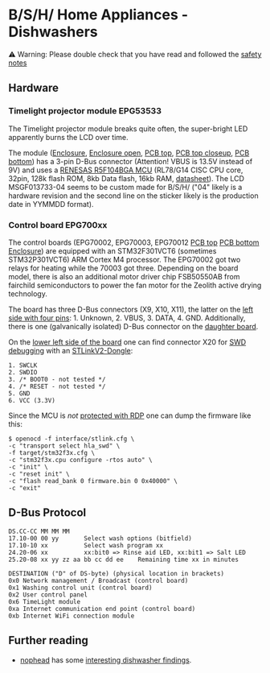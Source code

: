 # B/S/H/ Home Appliances - Dishwashers

:warning: Warning: Please double check that you have read and followed the [safety notes](README.md#warning)

## Hardware

### Timelight projector module EPG53533

The Timelight projector module breaks quite often,
the super-bright LED apparently burns the LCD over time.

The module ([Enclosure](photos/bsh-EPG53533-enclosure.jpg), [Enclosure open](photos/bsh-EPG53533-enclosure-open.jpg),
[PCB top](photos/bsh-EPG53533-pcb-top.jpg), [PCB top closeup](photos/bsh-EPG53533-pcb-top-closeup.jpg), [PCB bottom](photos/bsh-EPG53533-pcb-bottom.jpg))
has a 3-pin D-Bus connector (Attention! VBUS is 13.5V instead of 9V) and
uses a [RENESAS R5F104BGA MCU](https://www.renesas.com/en/products/microcontrollers-microprocessors/rl78-low-power-8-16-bit-mcus/rl78g14-low-power-high-function-general-purpose-microcontrollers-motor-control-industrial-and-metering)
(RL78/G14 CISC CPU core, 32pin, 128k flash ROM, 8kb Data flash, 16kb RAM, [datasheet](https://www.renesas.com/en/document/dst/rl78g14-data-sheet?r=1054296)).
The LCD MSGF013733-04 seems to be custom made for B/S/H/ ("04" likely is a hardware revision and
the second line on the sticker likely is the production date in YYMMDD format).

### Control board EPG700xx

The control boards (EPG70002, EPG70003, EPG70012 [PCB top](photos/bsh-EPG70012-pcb-top.jpg) [PCB bottom](photos/bsh-EPG70012-pcb-bottom.jpg) [Enclosure](photos/bsh-EPG70012-enclosure.jpg))
are equipped with an STM32F301VCT6 (sometimes STM32P301VCT6) ARM Cortex M4 processor.
The EPG70002 got two relays for heating while the 70003 got three.
Depending on the board model, there is also an additional motor driver chip FSB50550AB from fairchild semiconductors
to power the fan motor for the Zeolith active drying technology.

The board has three D-Bus connectors (X9, X10, X11), the latter on the
[left side with four pins](photos/bsh-EPG700xx-dbus.jpg): 1. Unknown, 2. VBUS, 3. DATA, 4. GND.
Additionally, there is one (galvanically isolated) D-Bus connector on the [daughter board](photos/bsh-EPG700xx-dbus-daughter.jpg).

On the [lower left side of the board](photos/bsh-EPG700xx-STlink-pins.jpg)
one can find connector X20 for [SWD debugging](https://stm32-base.org/guides/connecting-your-debugger.html) with an [STLinkV2-Dongle](bsh-EPG70012-STlink.jpg):

```
1. SWCLK
2. SWDIO
3. /* BOOT0 - not tested */
4. /* RESET - not tested */
5. GND
6. VCC (3.3V)
```

Since the MCU is *not* [protected with RDP](https://stm32world.com/wiki/STM32_Readout_Protection_(RDP))
one can dump the firmware like this:

```
$ openocd -f interface/stlink.cfg \
-c "transport select hla_swd" \
-f target/stm32f3x.cfg \
-c "stm32f3x.cpu configure -rtos auto" \
-c "init" \
-c "reset init" \
-c "flash read_bank 0 firmware.bin 0 0x40000" \
-c "exit"
```

## D-Bus Protocol

```
DS.CC-CC MM MM MM
17.10-00 00 yy       Select wash options (bitfield)
17.10-10 xx          Select wash program xx
24.20-06 xx          xx:bit0 => Rinse aid LED, xx:bit1 => Salt LED
25.20-08 xx yy zz aa bb cc dd ee    Remaining time xx in minutes

DESTINATION ("D" of DS-byte) (physical location in brackets)
0x0 Network management / Broadcast (control board)
0x1 Washing control unit (control board)
0x2 User control panel
0x6 TimeLight module
0xa Internet communication end point (control board)
0xb Internet WiFi connection module
```

## Further reading

- [nophead](https://github.com/nophead/) has some [interesting dishwasher findings](https://hydraraptor.blogspot.com/2022/07/diy-repair-nightmare.html).
